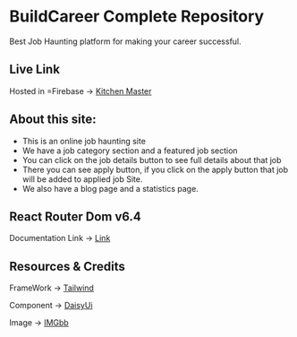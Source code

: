 # BuildCareer Complete Repository
 Best Job Haunting platform for making your career successful.

## Live Link
Hosted in =Firebase -> [Kitchen Master](https://build-career.surge.sh/)


## About this site: 
* This is an online job haunting site
* We have a job category section and a featured job section
* You can click on the job details button to see full details about that job
* There you can see apply button, if you click on the apply button that job will be added to applied job Site.
* We also have a blog page and a statistics page.


## React Router Dom v6.4 
Documentation Link -> [Link](https://reactrouter.com/en/main/start/overview)

## Resources & Credits
FrameWork -> [Tailwind](https://tailwindcss.com/)

Component -> [DaisyUi](https://daisyui.com/)

Image -> [IMGbb ](https://rakib8680.imgbb.com/)

